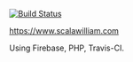 [![Build Status](https://travis-ci.org/ScalaWilliam/ScalaWilliam.com.svg?branch=master)](https://travis-ci.org/ScalaWilliam/ScalaWilliam.com)

<https://www.scalawilliam.com>

Using Firebase, PHP, Travis-CI.
